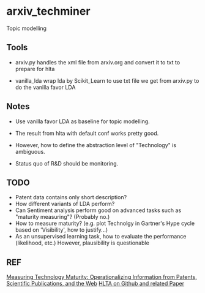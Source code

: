 # arxiv_techminer
Topic modelling

## Tools
* arxiv.py handles the xml file from arxiv.org and convert it to txt to prepare for hlta

* vanilla_lda wrap lda by Scikit_Learn to use txt file we get from arxiv.py to do the vanilla favor LDA


## Notes
* Use vanilla favor LDA as baseline for topic modelling.
* The result from hlta with default conf works pretty good.

* However, how to define the abstraction level of "Technology" is ambiguous.
* Status quo of R&D should be monitoring.


## TODO
* Patent data contains only short description?
* How different variants of LDA perform?
* Can Sentiment analysis perform good on advanced tasks such as "maturity measuring"? (Probably no.)
* How to measure maturity? (e.g. plot Technolgy in Gartner's Hype cycle based on 'Visibility', how to justify...)
* As an unsupervised learning task, how to evaluate the performance (likelihood, etc.) However, plausibility is questionable


## REF
[Measuring Technology Maturity: Operationalizing Information from Patents, Scientific Publications, and the Web](https://link.springer.com/content/pdf/10.1007%2F978-3-658-12132-7.pdf)
[HLTA on Github and related Paper](https://github.com/kmpoon/hlta)
